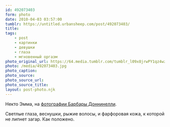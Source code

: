 ```yaml
---
id: 492073403
form: photo
date: 2010-04-03 03:57:00
tumblr: https://untitled.urbansheep.com/post/492073403/
title:
tags:
    - post
    - картинки
    - девушки
    - глаза
    - мгновенный оргазм
photo_original_url: https://64.media.tumblr.com/tumblr_l09x8jrwPY1qz4wzio1_1280.jpg
photo: /media/492073403.jpg
photo_caption: 
photo_source:
photo_source_url:
photo_source_title:
layout: post-photo.njk
---
```


<p>Некто Эмма, на <a href="http://vanity-teen.blogspot.com/2010/03/photography-barbara-donninelli.html">фотографии Барбары Доннинелли</a>.</p>

<p>Светлые глаза, веснушки, рыжие волосы, и фарфоровая кожа, к которой не липнет загар. Как положено.</p>
